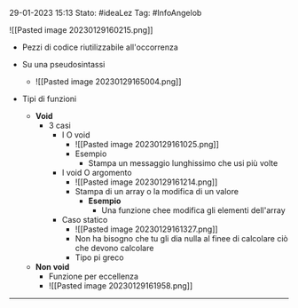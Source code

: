 29-01-2023 15:13
Stato: #ideaLez 
Tag: #InfoAngelob 

![[Pasted image 20230129160215.png]]
- Pezzi di codice riutilizzabile all'occorrenza
- Su una pseudosintassi
    - ![[Pasted image 20230129165004.png]]

- Tipi di funzioni
    - **Void**
        - 3 casi
            - I O void
                - ![[Pasted image 20230129161025.png]]
                - Esempio
                    - Stampa un messaggio lunghissimo che usi più volte
            - I void O argomento
                - ![[Pasted image 20230129161214.png]]
                - Stampa di un array o la modifica di un valore
                    - **Esempio**
                        - Una funzione chee modifica gli elementi dell'array
            - Caso statico 
                - ![[Pasted image 20230129161327.png]]
                - Non ha bisogno che tu gli dia nulla al finee di calcolare ciò che devono calcolare
                - Tipo pi greco
    - **Non void**
        - Funzione per eccellenza
        - ![[Pasted image 20230129161958.png]]



--- 